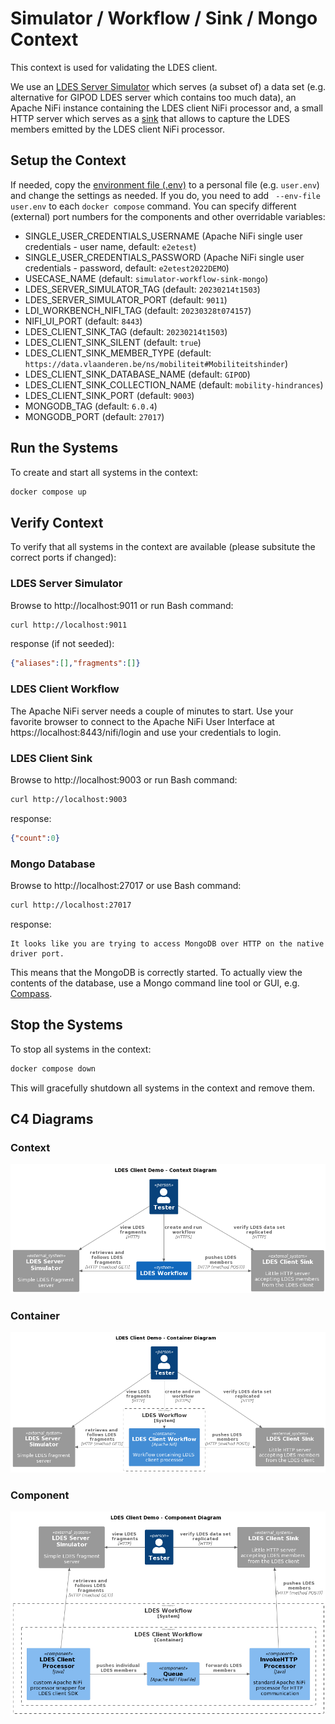 # Simulator / Workflow / Sink / Mongo Context
This context is used for validating the LDES client.

We use an [LDES Server Simulator](/ldes-server-simulator/README.md) which serves (a subset of) a data set (e.g. alternative for GIPOD LDES server which contains too much data), an Apache NiFi instance containing the LDES client NiFi processor and, a small HTTP server which serves as a [sink](/ldes-client-sink/README.md) that allows to capture the LDES members emitted by the LDES client NiFi processor.

## Setup the Context
If needed, copy the [environment file (.env)](./.env) to a personal file (e.g. `user.env`) and change the settings as needed. If you do, you need to add ` --env-file user.env` to each `docker compose` command. You can specify different (external) port numbers for the components and other overridable variables:
* SINGLE_USER_CREDENTIALS_USERNAME (Apache NiFi single user credentials - user name, default: `e2etest`)
* SINGLE_USER_CREDENTIALS_PASSWORD (Apache NiFi single user credentials - password, default: `e2etest2022DEMO`)
* USECASE_NAME (default: `simulator-workflow-sink-mongo`)
* LDES_SERVER_SIMULATOR_TAG (default: `20230214t1503`)
* LDES_SERVER_SIMULATOR_PORT (default: `9011`)
* LDI_WORKBENCH_NIFI_TAG (default: `20230328t074157`)
* NIFI_UI_PORT (default: `8443`)
* LDES_CLIENT_SINK_TAG (default: `20230214t1503`)
* LDES_CLIENT_SINK_SILENT (default: `true`)
* LDES_CLIENT_SINK_MEMBER_TYPE (default: `https://data.vlaanderen.be/ns/mobiliteit#Mobiliteitshinder`)
* LDES_CLIENT_SINK_DATABASE_NAME (default: `GIPOD`)
* LDES_CLIENT_SINK_COLLECTION_NAME (default: `mobility-hindrances`)
* LDES_CLIENT_SINK_PORT (default: `9003`)
* MONGODB_TAG (default: `6.0.4`)
* MONGODB_PORT (default: `27017`)

## Run the Systems
To create and start all systems in the context:
```bash
docker compose up
```

## Verify Context
To verify that all systems in the context are available (please subsitute the correct ports if changed):

### LDES Server Simulator
Browse to http://localhost:9011 or run Bash command:
```bash
curl http://localhost:9011
```
response (if not seeded):
```json
{"aliases":[],"fragments":[]}
```

### LDES Client Workflow
The Apache NiFi server needs a couple of minutes to start. Use your favorite browser to connect to the Apache NiFi User Interface at https://localhost:8443/nifi/login and use your credentials to login.

### LDES Client Sink
Browse to http://localhost:9003 or run Bash command:
```bash
curl http://localhost:9003
```
response:
```json
{"count":0}
```

### Mongo Database
Browse to http://localhost:27017 or use Bash command:
```bash
curl http://localhost:27017
```
response:
```text
It looks like you are trying to access MongoDB over HTTP on the native driver port.
```
This means that the MongoDB is correctly started. To actually view the contents of the database, use a Mongo command line tool or GUI, e.g. [Compass](https://www.mongodb.com/products/compass).

## Stop the Systems
To stop all systems in the context:
```bash
docker compose down
```
This will gracefully shutdown all systems in the context and remove them.

## C4 Diagrams

### Context
![context](./artwork/demo-ldes-client.context.png)

### Container
![container](./artwork/demo-ldes-client.container.png)

### Component
![component](./artwork/demo-ldes-client.component.png)

